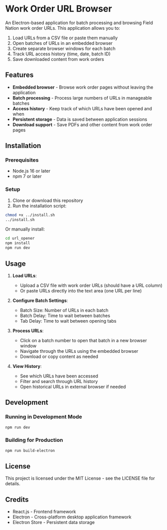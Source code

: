 # Work Order URL Browser

An Electron-based application for batch processing and browsing Field Nation work order URLs. This application allows you to:

1. Load URLs from a CSV file or paste them manually
2. Open batches of URLs in an embedded browser
3. Create separate browser windows for each batch
4. Track URL access history (time, date, batch ID)
5. Save downloaded content from work orders

## Features

- **Embedded browser** - Browse work order pages without leaving the application
- **Batch processing** - Process large numbers of URLs in manageable batches
- **Access history** - Keep track of which URLs have been opened and when
- **Persistent storage** - Data is saved between application sessions
- **Download support** - Save PDFs and other content from work order pages

## Installation

### Prerequisites

- Node.js 16 or later
- npm 7 or later

### Setup

1. Clone or download this repository
2. Run the installation script:

```bash
chmod +x ../install.sh
../install.sh
```

Or manually install:

```bash
cd url_opener
npm install
npm run dev
```

## Usage

1. **Load URLs**:
   - Upload a CSV file with work order URLs (should have a URL column)
   - Or paste URLs directly into the text area (one URL per line)

2. **Configure Batch Settings**:
   - Batch Size: Number of URLs in each batch
   - Batch Delay: Time to wait between batches
   - Tab Delay: Time to wait between opening tabs

3. **Process URLs**:
   - Click on a batch number to open that batch in a new browser window
   - Navigate through the URLs using the embedded browser
   - Download or copy content as needed

4. **View History**:
   - See which URLs have been accessed
   - Filter and search through URL history
   - Open historical URLs in external browser if needed

## Development

### Running in Development Mode

```bash
npm run dev
```

### Building for Production

```bash
npm run build-electron
```

## License

This project is licensed under the MIT License - see the LICENSE file for details.

## Credits

- React.js - Frontend framework
- Electron - Cross-platform desktop application framework
- Electron Store - Persistent data storage 